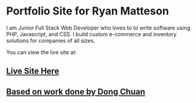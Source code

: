 # Portfolio Site for Ryan Matteson

I am Junior Full Stack Web Developer who loves to to write software using PHP, Javascript, and CSS. I build custom e-commerce and inventory solutions for companies of all sizes. 

You can view the live site at:
## [Live Site Here](https://www.crunchyrobot.com)


## [Based on work done by Dong Chuan](http://dongchuan.github.io/)
